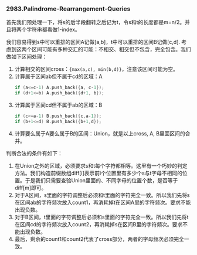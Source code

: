 ### 2983.Palindrome-Rearrangement-Queries

首先我们预处理一下，将s的后半段翻转之后记为t，令s和t的长度都是m=n/2。并且将两个字符串都看做1-index。

我们容易得到s中可以重排的区间A记做[a,b]，t中可以重排的区间B记做[c,d]. 考虑到这两个区间可能有多种交汇的可能：不相交、相交但不包含，完全包含。我们做如下区间处理：
1. 计算相交的区间cross：```{max(a,c), min(b,d)}```，注意该区间可能为空。
2. 计算属于区间ab但不属于cd的区域：A
   ```cpp
   if (a<=c-1) A.push_back({a, c-1});
   if (d+1<=b) A.push_back({d+1, b});
   ```
3. 计算属于区间cd但不属于ab的区域：B
   ```cpp
   if (c<=a-1) B.push_back({c,a-1});
   if (b+1<=d) B.push_back({b+1,d});
   ```
4. 计算要么属于A要么属于B的区间：Union，就是以上cross, A, B里面区间的合并。

判断合法的条件有如下：
1. 在Union之外的区域，必须要求s和t每个字符都相等。这里有一个巧妙的判定方法。我们构造前缀数组diff[i]表示前i个位置里有多少个s与t字母不相同的位置。于是我们只需要查验Union里面的、不同字母的位置个数，是否等于diff[m]即可。
2. 对于A区间，s里面的字符调整后必须和t里面的字符完全一致。所以我们先将s在区间ab的字符频次放入count1，再消耗掉t在区间A里的字符频次。要求不能出现负数。
3. 对于B区间，t里面的字符调整后必须和s里面的字符完全一致。所以我们先将t在区间cd的字符频次放入count2，再消耗掉s在区间B里的字符频次。要求不能出现负数。
4. 最后，剩余的count1和count2代表了cross部分，两者的字母频次必须完全一致。

